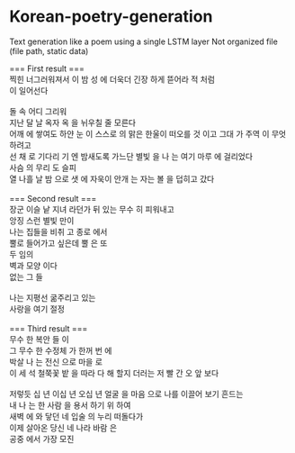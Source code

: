# Korean-poetry-generation

Text generation like a poem using a single LSTM layer
Not organized file (file path, static data) 


=== First result ===<br/> 
찍힌 너그러워져서 이 밤 성 에 더욱더 긴장 하게 뜯어라 적 처럼<br/> 
 이 일어선다 <br/> 
<br/> 
 돌 속 어디 그리워 <br/> 
 지난 달 날 옥자 옥 을 뉘우칠 줄 모른다 <br/> 
 어깨 에 쌓여도 하얀 눈 이 스스로 의 맑은 한울이 떠오를 것 이고 그대 가 주역 이 무엇 하려고 <br/> 
 선 채 로 기다리 기 엔 밤새도록 가느단 별빛 을 나 는 여기 마루 에 걸리었다 <br/> 
 사슴 의 무리 도 슬피 <br/> 
 열 나흘 날 밤 으로 샛 에 자욱이 안개 는 자는 볼 을 덥히고 갔다 <br/> 
 <br/> 
 === Second result ===<br/> 
 장군 이슬 낱 지녀 라던가 뒤 있는 무수 히 피워내고 <br/> 
 앙징 스런 별빛 만이 <br/> 
 나는 집들을 비취 고 종로 에서 <br/> 
 뿔로 들어가고 싶은데 뿔 은 또 <br/> 
 두 임의 <br/> 
 벽과 모양 이다 <br/> 
 없는 그 들 <br/> 
<br/> 
 나는 지평선 굶주리고 있는 <br/> 
 사랑을 여기 절정 <br/> 
 <br/> 
 === Third result ===<br/> 
 무수 한 복안 들 이 <br/> 
 그 무수 한 수정체 가 한꺼 번 에 <br/> 
 박살 나 는 전신 으로 마을 로 <br/> 
 이 세 석 철쭉꽃 밭 을 따라 다 해 할지 더러는 저 빨 간 오 앞 보다 <br/> 
<br/> 
 저렇듯 십 년 이십 년 오십 년 얼굴 을 마음 으로 나를 이끌어 보기 흔드는 <br/> 
 내 나 는 한 사람 을 용서 하기 위 하여 <br/> 
 새벽 에 와 닿던 네 입술 의 누리 떠돌다가 <br/> 
 이제 살아온 당신 네 나라 바람 은 <br/> 
 공중 에서 가장 모진<br/> 
<br/> 
